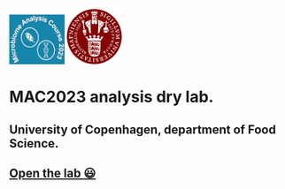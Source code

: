<div style="display: flex; flex-direction: row;">
    <div style="flex:1;">
        <img src="https://github.com/farhadm1990/MAC2023.github.io/blob/main/logo.png" alt="Logo" width="100px" height="90px" />
        <img src="https://github.com/farhadm1990/MAC2023.github.io/blob/main/Ku-logo.png" alt="KU Logo" width="100px" height="100px" />
    </div>
</div>





# MAC2023 analysis dry lab.
## University of Copenhagen, department of Food Science.

## [Open the lab 😃](https://farhadm1990.github.io/MAC2023.github.io/)
